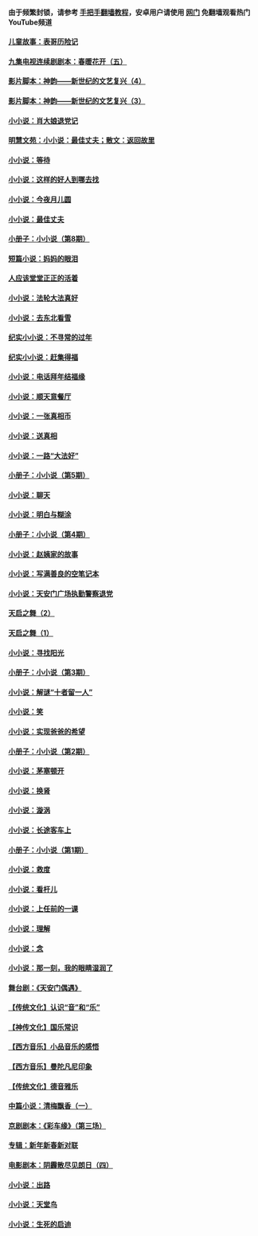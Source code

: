 #### 由于频繁封锁，请参考 [手把手翻墙教程](https://github.com/gfw-breaker/guides/wiki/)，安卓用户请使用 [网门](https://github.com/gfw-breaker/nogfw/blob/master/dl.md?t=06121901) 免翻墙观看热门YouTube频道 

#### [儿童故事：表哥历险记](../pages/328/383535.md?t=06121901) 

#### [九集电视连续剧剧本：春暖花开（五）](../pages/328/275919.md?t=06121901) 

#### [影片脚本：神韵——新世纪的文艺复兴（4）](../pages/328/266089.md?t=06121901) 

#### [影片脚本：神韵——新世纪的文艺复兴（3）](../pages/328/266087.md?t=06121901) 

#### [小小说：肖大娘退党记](../pages/328/239807.md?t=06121901) 

#### [明慧文苑：小小说：最佳丈夫；散文：返回故里](../pages/328/3439.md?t=06121901) 

#### [小小说：等待](../pages/328/223927.md?t=06121901) 

#### [小小说：这样的好人到哪去找](../pages/328/209396.md?t=06121901) 

#### [小小说：今夜月儿圆](../pages/328/193588.md?t=06121901) 

#### [小小说：最佳丈夫](../pages/328/190938.md?t=06121901) 

#### [小册子：小小说（第8期）](../pages/328/188202.md?t=06121901) 

#### [短篇小说：妈妈的眼泪](../pages/328/187712.md?t=06121901) 

#### [人应该堂堂正正的活着](../pages/328/182430.md?t=06121901) 

#### [小小说：法轮大法真好](../pages/328/174669.md?t=06121901) 

#### [小小说：去东北看雪](../pages/328/173882.md?t=06121901) 

#### [纪实小小说：不寻常的过年](../pages/328/173187.md?t=06121901) 

#### [纪实小小说：赶集得福](../pages/328/172652.md?t=06121901) 

#### [小小说：电话拜年结福缘](../pages/328/172533.md?t=06121901) 

#### [小小说：顺天意餐厅](../pages/328/170182.md?t=06121901) 

#### [小小说：一张真相币](../pages/328/169410.md?t=06121901) 

#### [小小说：送真相](../pages/328/166713.md?t=06121901) 

#### [小小说：一路“大法好”](../pages/328/162016.md?t=06121901) 

#### [小册子：小小说（第5期）](../pages/328/161131.md?t=06121901) 

#### [小小说：聊天](../pages/328/159640.md?t=06121901) 

#### [小小说：明白与糊涂](../pages/328/158101.md?t=06121901) 

#### [小册子：小小说（第4期）](../pages/328/158006.md?t=06121901) 

#### [小小说：赵姨家的故事](../pages/328/157843.md?t=06121901) 

#### [小小说：写满善良的空笔记本](../pages/328/157382.md?t=06121901) 

#### [小小说：天安门广场执勤警察退党](../pages/328/156982.md?t=06121901) 

#### [天启之舞（2）](../pages/328/153440.md?t=06121901) 

#### [天启之舞（1）](../pages/328/153439.md?t=06121901) 

#### [小小说：寻找阳光](../pages/328/153065.md?t=06121901) 

#### [小册子：小小说（第3期）](../pages/328/151715.md?t=06121901) 

#### [小小说：解谜“十者留一人”](../pages/328/148967.md?t=06121901) 

#### [小小说：笑](../pages/328/148905.md?t=06121901) 

#### [小小说：实现爸爸的希望](../pages/328/148096.md?t=06121901) 

#### [小册子：小小说（第2期）](../pages/328/147214.md?t=06121901) 

#### [小小说：茅塞顿开](../pages/328/147030.md?t=06121901) 

#### [小小说：换肾](../pages/328/146770.md?t=06121901) 

#### [小小说：漩涡](../pages/328/146683.md?t=06121901) 

#### [小小说：长途客车上](../pages/328/145076.md?t=06121901) 

#### [小册子：小小说（第1期）](../pages/328/143963.md?t=06121901) 

#### [小小说：救度](../pages/328/143927.md?t=06121901) 

#### [小小说：看杆儿](../pages/328/142137.md?t=06121901) 

#### [小小说：上任前的一课](../pages/328/140808.md?t=06121901) 

#### [小小说：理解](../pages/328/140476.md?t=06121901) 

#### [小小说：念](../pages/328/139513.md?t=06121901) 

#### [小小说：那一刻，我的眼睛湿润了](../pages/328/138476.md?t=06121901) 

#### [舞台剧：《天安门偶遇》](../pages/328/117155.md?t=06121901) 

#### [【传统文化】认识“音”和“乐”](../pages/328/108667.md?t=06121901) 

#### [【神传文化】国乐常识](../pages/328/104225.md?t=06121901) 

#### [【西方音乐】小品音乐的感悟](../pages/328/102924.md?t=06121901) 

#### [【西方音乐】曼陀凡尼印象](../pages/328/102922.md?t=06121901) 

#### [【传统文化】德音雅乐](../pages/328/102923.md?t=06121901) 

#### [中篇小说：清梅飘香（一）](../pages/328/101058.md?t=06121901) 

#### [京剧剧本：《彩车缘》（第三场）](../pages/328/96434.md?t=06121901) 

#### [专辑：新年新春新对联](../pages/328/94991.md?t=06121901) 

#### [电影剧本：阴霾散尽见朗日（四）](../pages/328/87081.md?t=06121901) 

#### [小小说：出路](../pages/328/84848.md?t=06121901) 

#### [小小说：天堂鸟](../pages/328/83084.md?t=06121901) 

#### [小小说：生死的启迪](../pages/328/70977.md?t=06121901) 

